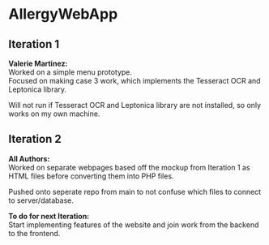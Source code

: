 # AllergyWebApp  
 
## Iteration 1
**Valerie Martinez:**  
Worked on a simple menu prototype.  
Focused on making case 3 work, which implements the Tesseract OCR and Leptonica library.  
  
Will not run if Tesseract OCR and Leptonica library are not installed, so only works on my own machine.  
  

## Iteration 2
**All Authors:**  
Worked on separate webpages based off the mockup from Iteration 1 as HTML files before converting them into PHP files.  

Pushed onto seperate repo from main to not confuse which files to connect to server/database.

**To do for next Iteration:**  
Start implementing features of the website and join work from the backend to the frontend.  
